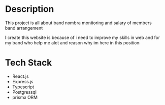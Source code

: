 <h1>Description</h1>


<p>This project is all about band nombra monitoring and salary of members band arrangement</p>
<p>I create this website is because of i need to improve my skills in web and for my band who help me alot and reason why im here in this position</p>


<h1>Tech Stack</h1>

<ul>
  <li>React.js</li>
  <li>Express.js</li>
  <li>Typescript</li>
  <li>Postgressql</li>
  <li>prisma ORM</li>
</ul>
